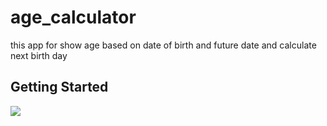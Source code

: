 # age_calculator

this app for show age based on date of birth and future date and calculate next birth day

## Getting Started
![](ScreenSoot/screen_shoot.png)



